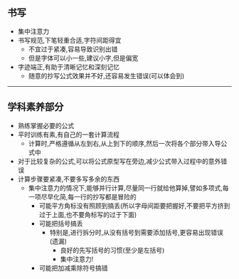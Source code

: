 ## 书写 
- 集中注意力
- 书写规范,下笔轻重合适,字符间距得宜
  - 不宜过于紧凑,容易导致识别出错
  - 但是字体可以小一些,建议小字,但是偏宽
- 字迹端正,有助于清晰记忆和深刻记忆
  - 随意的抄写公式效果并不好,还容易发生错误(可以体会到)

----

## 学科素养部分
- 熟练掌握必要的公式
- 平时训练有素,有自己的一套计算流程
  - 计算时,严格遵循从左到右,从上到下的顺序,然后一次将各个部分带入导公式中
- 对于比较复杂的公式,可以将公式原型写在旁边,减少公式带入过程中的意外错误
- 计算步骤要紧凑,不要多写多余的东西
  - 集中注意力的情况下,能够并行计算,尽量同一行就给他算掉,譬如多项式,每一项尽早化简,每一行的抄写都是冒险的
    - 可能平方角标没有照顾到搞丢(所以字母间距要把握好,不要把平方挤到过于上面,也不要角标写的过于下面)
    - 可能把括号搞丢
      - 特别是,进行拆分时,从没有括号到需要添加括号,更容易出现错误(遗漏)
        - 良好的先写括号的习惯(至少是左括号)
        - 集中注意力!
    - 可能把加减乘除符号搞错